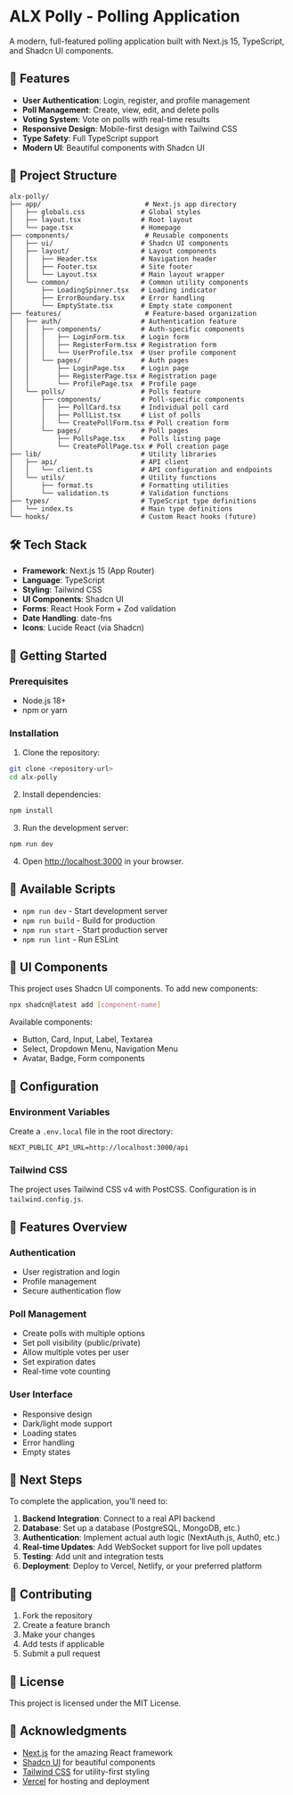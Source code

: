 # ALX Polly - Polling Application

A modern, full-featured polling application built with Next.js 15, TypeScript, and Shadcn UI components.

## 🚀 Features

- **User Authentication**: Login, register, and profile management
- **Poll Management**: Create, view, edit, and delete polls
- **Voting System**: Vote on polls with real-time results
- **Responsive Design**: Mobile-first design with Tailwind CSS
- **Type Safety**: Full TypeScript support
- **Modern UI**: Beautiful components with Shadcn UI

## 📁 Project Structure

```
alx-polly/
├── app/                          # Next.js app directory
│   ├── globals.css              # Global styles
│   ├── layout.tsx               # Root layout
│   └── page.tsx                 # Homepage
├── components/                   # Reusable components
│   ├── ui/                      # Shadcn UI components
│   ├── layout/                  # Layout components
│   │   ├── Header.tsx           # Navigation header
│   │   ├── Footer.tsx           # Site footer
│   │   └── Layout.tsx           # Main layout wrapper
│   └── common/                  # Common utility components
│       ├── LoadingSpinner.tsx   # Loading indicator
│       ├── ErrorBoundary.tsx    # Error handling
│       └── EmptyState.tsx       # Empty state component
├── features/                     # Feature-based organization
│   ├── auth/                    # Authentication feature
│   │   ├── components/          # Auth-specific components
│   │   │   ├── LoginForm.tsx    # Login form
│   │   │   ├── RegisterForm.tsx # Registration form
│   │   │   └── UserProfile.tsx  # User profile component
│   │   └── pages/               # Auth pages
│   │       ├── LoginPage.tsx    # Login page
│   │       ├── RegisterPage.tsx # Registration page
│   │       └── ProfilePage.tsx  # Profile page
│   └── polls/                   # Polls feature
│       ├── components/          # Poll-specific components
│       │   ├── PollCard.tsx     # Individual poll card
│       │   ├── PollList.tsx     # List of polls
│       │   └── CreatePollForm.tsx # Poll creation form
│       └── pages/               # Poll pages
│           ├── PollsPage.tsx    # Polls listing page
│           └── CreatePollPage.tsx # Poll creation page
├── lib/                         # Utility libraries
│   ├── api/                     # API client
│   │   └── client.ts            # API configuration and endpoints
│   └── utils/                   # Utility functions
│       ├── format.ts            # Formatting utilities
│       └── validation.ts        # Validation functions
├── types/                       # TypeScript type definitions
│   └── index.ts                 # Main type definitions
└── hooks/                       # Custom React hooks (future)
```

## 🛠️ Tech Stack

- **Framework**: Next.js 15 (App Router)
- **Language**: TypeScript
- **Styling**: Tailwind CSS
- **UI Components**: Shadcn UI
- **Forms**: React Hook Form + Zod validation
- **Date Handling**: date-fns
- **Icons**: Lucide React (via Shadcn)

## 🚀 Getting Started

### Prerequisites

- Node.js 18+ 
- npm or yarn

### Installation

1. Clone the repository:
```bash
git clone <repository-url>
cd alx-polly
```

2. Install dependencies:
```bash
npm install
```

3. Run the development server:
```bash
npm run dev
```

4. Open [http://localhost:3000](http://localhost:3000) in your browser.

## 📝 Available Scripts

- `npm run dev` - Start development server
- `npm run build` - Build for production
- `npm run start` - Start production server
- `npm run lint` - Run ESLint

## 🎨 UI Components

This project uses Shadcn UI components. To add new components:

```bash
npx shadcn@latest add [component-name]
```

Available components:
- Button, Card, Input, Label, Textarea
- Select, Dropdown Menu, Navigation Menu
- Avatar, Badge, Form components

## 🔧 Configuration

### Environment Variables

Create a `.env.local` file in the root directory:

```env
NEXT_PUBLIC_API_URL=http://localhost:3000/api
```

### Tailwind CSS

The project uses Tailwind CSS v4 with PostCSS. Configuration is in `tailwind.config.js`.

## 📱 Features Overview

### Authentication
- User registration and login
- Profile management
- Secure authentication flow

### Poll Management
- Create polls with multiple options
- Set poll visibility (public/private)
- Allow multiple votes per user
- Set expiration dates
- Real-time vote counting

### User Interface
- Responsive design
- Dark/light mode support
- Loading states
- Error handling
- Empty states

## 🚧 Next Steps

To complete the application, you'll need to:

1. **Backend Integration**: Connect to a real API backend
2. **Database**: Set up a database (PostgreSQL, MongoDB, etc.)
3. **Authentication**: Implement actual auth logic (NextAuth.js, Auth0, etc.)
4. **Real-time Updates**: Add WebSocket support for live poll updates
5. **Testing**: Add unit and integration tests
6. **Deployment**: Deploy to Vercel, Netlify, or your preferred platform

## 🤝 Contributing

1. Fork the repository
2. Create a feature branch
3. Make your changes
4. Add tests if applicable
5. Submit a pull request

## 📄 License

This project is licensed under the MIT License.

## 🙏 Acknowledgments

- [Next.js](https://nextjs.org/) for the amazing React framework
- [Shadcn UI](https://ui.shadcn.com/) for beautiful components
- [Tailwind CSS](https://tailwindcss.com/) for utility-first styling
- [Vercel](https://vercel.com/) for hosting and deployment
